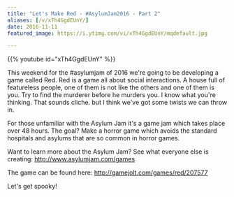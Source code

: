 ```yaml
---
title: "Let's Make Red - #AsylumJam2016 - Part 2"
aliases: [/v/xTh4GgdEUnY/]
date: 2016-11-11
featured_image: https://i.ytimg.com/vi/xTh4GgdEUnY/mqdefault.jpg

---
```


{{% youtube id="xTh4GgdEUnY" %}}

This weekend for the #asylumjam of 2016 we're going to be developing a game called Red. Red is a game all about social interactions. A house full of featureless people, one of them is not like the others and one of them is you. Try to find the murderer before he murders you. I know what you're thinking. That sounds cliche. but I think we've got some twists we can throw in.

For those unfamiliar with the Asylum Jam it's a game jam which takes place over 48 hours. The goal? Make a horror game which avoids the standard hospitals and asylums that are so common in horror games.

Want to learn more about the Asylum Jam? See what everyone else is creating: http://www.asylumjam.com/games

The game can be found here: http://gamejolt.com/games/red/207577

Let's get spooky!